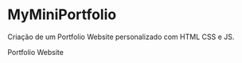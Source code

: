 # MyMiniPortfolio
Criação de um Portfolio Website personalizado com HTML CSS e JS.

Portfolio Website
